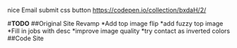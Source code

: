 nice Email submit css button
https://codepen.io/collection/bxdaH/2/

#__TODO__
##Original Site Revamp
*Add top image flip
*add fuzzy top image
*Fill in jobs with desc
*improve image quality
*try contact as inverted colors
##Code Site